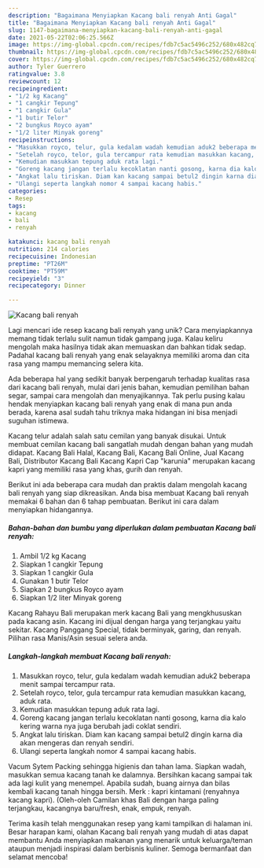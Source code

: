 ```yaml
---
description: "Bagaimana Menyiapkan Kacang bali renyah Anti Gagal"
title: "Bagaimana Menyiapkan Kacang bali renyah Anti Gagal"
slug: 1147-bagaimana-menyiapkan-kacang-bali-renyah-anti-gagal
date: 2021-05-22T02:06:25.566Z
image: https://img-global.cpcdn.com/recipes/fdb7c5ac5496c252/680x482cq70/kacang-bali-renyah-foto-resep-utama.jpg
thumbnail: https://img-global.cpcdn.com/recipes/fdb7c5ac5496c252/680x482cq70/kacang-bali-renyah-foto-resep-utama.jpg
cover: https://img-global.cpcdn.com/recipes/fdb7c5ac5496c252/680x482cq70/kacang-bali-renyah-foto-resep-utama.jpg
author: Tyler Guerrero
ratingvalue: 3.8
reviewcount: 12
recipeingredient:
- "1/2 kg Kacang"
- "1 cangkir Tepung"
- "1 cangkir Gula"
- "1 butir Telor"
- "2 bungkus Royco ayam"
- "1/2 liter Minyak goreng"
recipeinstructions:
- "Masukkan royco, telur, gula kedalam wadah kemudian aduk2 beberapa menit sampai tercampur rata."
- "Setelah royco, telor, gula tercampur rata kemudian masukkan kacang, aduk rata."
- "Kemudian masukkan tepung aduk rata lagi."
- "Goreng kacang jangan terlalu kecoklatan nanti gosong, karna dia kalo kering warna nya juga berubah jadi coklat sendiri."
- "Angkat lalu tiriskan. Diam kan kacang sampai betul2 dingin karna dia akan mengeras dan renyah sendiri."
- "Ulangi seperta langkah nomor 4 sampai kacang habis."
categories:
- Resep
tags:
- kacang
- bali
- renyah

katakunci: kacang bali renyah 
nutrition: 214 calories
recipecuisine: Indonesian
preptime: "PT26M"
cooktime: "PT59M"
recipeyield: "3"
recipecategory: Dinner

---
```



![Kacang bali renyah](https://img-global.cpcdn.com/recipes/fdb7c5ac5496c252/680x482cq70/kacang-bali-renyah-foto-resep-utama.jpg)

Lagi mencari ide resep kacang bali renyah yang unik? Cara menyiapkannya memang tidak terlalu sulit namun tidak gampang juga. Kalau keliru mengolah maka hasilnya tidak akan memuaskan dan bahkan tidak sedap. Padahal kacang bali renyah yang enak selayaknya memiliki aroma dan cita rasa yang mampu memancing selera kita.

Ada beberapa hal yang sedikit banyak berpengaruh terhadap kualitas rasa dari kacang bali renyah, mulai dari jenis bahan, kemudian pemilihan bahan segar, sampai cara mengolah dan menyajikannya. Tak perlu pusing kalau hendak menyiapkan kacang bali renyah yang enak di mana pun anda berada, karena asal sudah tahu triknya maka hidangan ini bisa menjadi suguhan istimewa.

Kacang telur adalah salah satu cemilan yang banyak disukai. Untuk membuat cemilan kacang bali sangatlah mudah dengan bahan yang mudah didapat. Kacang Bali Halal, Kacang Bali, Kacang Bali Online, Jual Kacang Bali, Distributor Kacang Bali Kacang Kapri Cap &#34;karunia&#34; merupakan kacang kapri yang memiliki rasa yang khas, gurih dan renyah.


Berikut ini ada beberapa cara mudah dan praktis dalam mengolah kacang bali renyah yang siap dikreasikan. Anda bisa membuat Kacang bali renyah memakai 6 bahan dan 6 tahap pembuatan. Berikut ini cara dalam menyiapkan hidangannya.

<!--inarticleads1-->

##### Bahan-bahan dan bumbu yang diperlukan dalam pembuatan Kacang bali renyah:

1. Ambil 1/2 kg Kacang
1. Siapkan 1 cangkir Tepung
1. Siapkan 1 cangkir Gula
1. Gunakan 1 butir Telor
1. Siapkan 2 bungkus Royco ayam
1. Siapkan 1/2 liter Minyak goreng


Kacang Rahayu Bali merupakan merk kacang Bali yang mengkhususkan pada kacang asin. Kacang ini dijual dengan harga yang terjangkau yaitu sekitar. Kacang Panggang Special, tidak berminyak, garing, dan renyah. Pilihan rasa Manis/Asin sesuai selera anda. 

<!--inarticleads2-->

##### Langkah-langkah membuat Kacang bali renyah:

1. Masukkan royco, telur, gula kedalam wadah kemudian aduk2 beberapa menit sampai tercampur rata.
1. Setelah royco, telor, gula tercampur rata kemudian masukkan kacang, aduk rata.
1. Kemudian masukkan tepung aduk rata lagi.
1. Goreng kacang jangan terlalu kecoklatan nanti gosong, karna dia kalo kering warna nya juga berubah jadi coklat sendiri.
1. Angkat lalu tiriskan. Diam kan kacang sampai betul2 dingin karna dia akan mengeras dan renyah sendiri.
1. Ulangi seperta langkah nomor 4 sampai kacang habis.


Vacum Sytem Packing sehingga higienis dan tahan lama. Siapkan wadah, masukkan semua kacang tanah ke dalamnya. Bersihkan kacang sampai tak ada lagi kulit yang menempel. Apabila sudah, buang airnya dan bilas kembali kacang tanah hingga bersih. Merk : kapri kintamani (renyahnya kacang kapri). (Oleh-oleh Camilan khas Bali dengan harga paling terjangkau, kacangnya baru/fresh, enak, empuk, renyah. 

Terima kasih telah menggunakan resep yang kami tampilkan di halaman ini. Besar harapan kami, olahan Kacang bali renyah yang mudah di atas dapat membantu Anda menyiapkan makanan yang menarik untuk keluarga/teman ataupun menjadi inspirasi dalam berbisnis kuliner. Semoga bermanfaat dan selamat mencoba!
